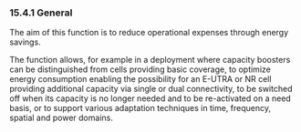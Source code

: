 ### 15.4.1 General

The aim of this function is to reduce operational expenses through
energy savings.

The function allows, for example in a deployment where capacity boosters
can be distinguished from cells providing basic coverage, to optimize
energy consumption enabling the possibility for an E-UTRA or NR cell
providing additional capacity via single or dual connectivity, to be
switched off when its capacity is no longer needed and to be
re-activated on a need basis, or to support various adaptation
techniques in time, frequency, spatial and power domains.